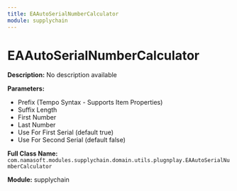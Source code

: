 ```yaml
---
title: EAAutoSerialNumberCalculator
module: supplychain
---
```


# EAAutoSerialNumberCalculator

**Description:** No description available

**Parameters:**
- Prefix (Tempo Syntax - Supports Item Properties)
- Suffix Length
- First Number
- Last Number
- Use For First Serial (default true)
- Use For Second Serial (default false)

**Full Class Name:** `com.namasoft.modules.supplychain.domain.utils.plugnplay.EAAutoSerialNumberCalculator`

**Module:** supplychain

